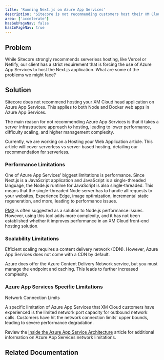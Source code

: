 ```yaml
---
title: 'Running Next.js on Azure App Services'
description: 'Sitecore is not recommending customers host their XM Cloud head application on Azure App Services'
area: ['accelerate']
hasSubPageNav: false
hasInPageNav: true
---
```


## Problem

While Sitecore strongly recommends serverless hosting, like Vercel or Netlify, our client has a strict requirement that is forcing the use of Azure App Services to host the Next.js application. What are some of the problems we might face?

## Solution

Sitecore does not recommend hosting your XM Cloud head application on Azure App Services. This applies to both Node and Docker web apps in Azure App Services. 

The main reason for not recommending Azure App Services is that it takes a server infrastructure approach to hosting, leading to lower performance, difficulty scaling, and higher management complexity.

Currently, we are working on a Hosting your Web Application article. This article will cover serverless vs server-based hosting, detailing our recommendation for serverless.

### Performance Limitations
One of Azure App Services' biggest limitations is performance. Since Next.js is a JavaScript application and JavaScript is a single-threaded language, the Node.js runtime for JavaScript is also single-threaded. This means that the single-threaded Node server has to handle all requests to your websites, Experience Edge, image optimization, incremental static regeneration, and more, leading to performance issues.

[PM2](https://pm2.keymetrics.io/) is often suggested as a solution to Node.js performance issues. However, using this tool adds more complexity, and it has not been established whether it improves performance in an XM Cloud front-end hosting solution.

### Scalability Limitations
Efficient scaling requires a content delivery network (CDN). However, Azure App Services does not come with a CDN by default.

Azure does offer the Azure Content Delivery Network service, but you must manage the endpoint and caching. This leads to further increased complexity. 

### Azure App Services Specific Limitations
Network Connection Limits

A specific limitation of Azure App Services that XM Cloud customers have experienced is the limited network port capacity for outbound network calls. Customers have hit the network connection limits' upper bounds, leading to severe performance degradation. 

Review the [Inside the Azure App Service Architecture](https://learn.microsoft.com/en-us/archive/msdn-magazine/2017/february/azure-inside-the-azure-app-service-architecture#network-port-capacity-for-outbound-network-calls) article for additional information on Azure App Services network limitations. 

## Related Documentation

<Row columns={2}>
<Link title="Inside the Azure App Service Architecture" link="https://learn.microsoft.com/en-us/archive/msdn-magazine/2017/february/azure-inside-the-azure-app-service-architecture#network-port-capacity-for-outbound-network-calls" />
</Row>